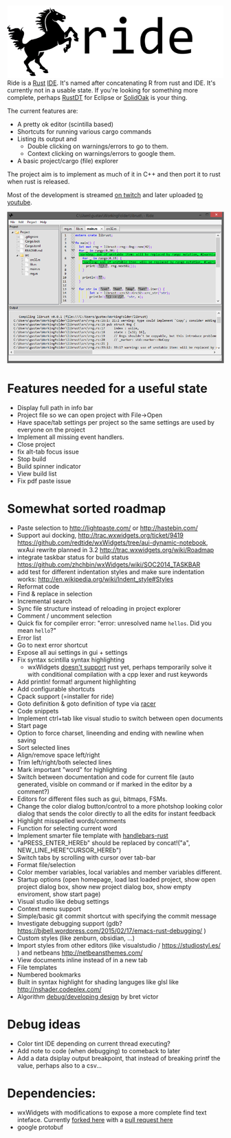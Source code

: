 ![screenshot](logo/256text.png)
Ride is a [Rust](http://www.rust-lang.org/) [IDE](https://en.wikipedia.org/wiki/Integrated_development_environment). It's named after concatenating R from rust and IDE. It's currently not in a usable state.
If you're looking for something more complete, perhaps [RustDT](http://rustdt.github.io/) for Eclipse or [SolidOak](https://github.com/oakes/SolidOak) is your thing.

The current features are:

* A pretty ok editor (scintilla based)
* Shortcuts for running various cargo commands
* Listing its output and
	- Double clicking on warnings/errors to go to them.
	- Context clicking on warnings/errors to google them.
* A basic project/cargo (file) explorer

The project aim is to implement as much of it in C++ and then port it to rust when rust is released.

Most of the development is streamed [on twitch](http://www.twitch.tv/imadesome) and later uploaded [to youtube](https://www.youtube.com/playlist?list=PLLZf3o2GDQ_hHiXd_xqL_ShzGcU44WMi3).

![screenshot](screenshots/3.png)

# Features needed for a useful state

* Display full path in info bar
* Project file so we can open project with File->Open
* Have space/tab settings per project so the same settings are used by everyone on the project
* Implement all missing event handlers.
* Close project
* fix alt-tab focus issue
* Stop build
* Build spinner indicator
* View build list
* Fix pdf paste issue

# Somewhat sorted roadmap

* Paste selection to http://lightpaste.com/ or http://hastebin.com/
* Support aui docking, http://trac.wxwidgets.org/ticket/9419 https://github.com/redtide/wxWidgets/tree/aui-dynamic-notebook, wxAui rewrite planned in 3.2 http://trac.wxwidgets.org/wiki/Roadmap
* integrate taskbar status for build status https://github.com/zhchbin/wxWidgets/wiki/SOC2014_TASKBAR
* add test for different indentation styles and make sure indentation works: http://en.wikipedia.org/wiki/Indent_style#Styles
* Reformat code
* Find & replace in selection
* Incremental search
* Sync file structure instead of reloading in project explorer
* Comment / uncomment selection
* Quick fix for compiler error: "error: unresolved name `hellos`. Did you mean `hello`?"
* Error list
* Go to next error shortcut
* Expose all aui settings in gui + settings
* Fix syntax scintilla syntax highlighting
	- wxWidgets [doesn't support](http://trac.wxwidgets.org/ticket/16776)  rust yet, perhaps temporarily solve it with conditional compilation with a cpp lexer and rust keywords
* Add println! format! argument highlighting
* Add configurable shortcuts
* Cpack support (=installer for ride)
* Goto definition & goto definition of type via [racer](https://github.com/phildawes/racer)
* Code snippets
* Implement ctrl+tab like visual studio to switch between open documents
* Start page
* Option to force charset, lineending and ending with newline when saving
* Sort selected lines
* Align/remove space left/right
* Trim left/right/both selected lines
* Mark important "word" for highlighting
* Switch between documentation and code for current file (auto generated, visible on command or if marked in the editor by a comment?)
* Editors for different files such as gui, bitmaps, FSMs.
* Change the color dialog button/control to a more photshop looking color dialog that sends the color directly to all the edits for instant feedback
* Highlight misspelled words/comments
* Function for selecting current word
* Implement smarter file template with [handlebars-rust](https://github.com/sunng87/handlebars-rust/tree/master)
* "aPRESS_ENTER_HEREb" should be replaced by concat!("a", NEW_LINE_HERE"CURSOR_HEREb")
* Switch tabs by scrolling with cursor over tab-bar
* Format file/selection
* Color member variables, local variables and member variables different.
* Startup options (open homepage, load last loaded project, show open project dialog box, show new project dialog box, show empty enviroment, show start page)
* Visual studio like debug settings
* Context menu support
* Simple/basic git commit shortcut with specifying the commit message
* Investigate debugging support (gdb? https://bjbell.wordpress.com/2015/02/17/emacs-rust-debugging/ )
* Custom styles (like zenburn, obsidian, ...)
* Import styles from other editors (like visualstudio / https://studiostyl.es/ ) and netbeans http://netbeansthemes.com/
* View documents inline instead of in a new tab
* File templates
* Numbered bookmarks
* Built in syntax highlight for shading languges like glsl like http://nshader.codeplex.com/
* Algorithm [debug/developing design](https://vimeo.com/36579366) by bret victor

# Debug ideas

- Color tint IDE depending on current thread executing?
- Add note to code (when debugging) to comeback to later
- Add a data dsiplay output breakpoint, that instead of breaking printf the value, perhaps also to a csv...

# Dependencies:

 - wxWidgets with modifications to expose a more complete find text inteface. Currently [forked here](https://github.com/madeso/wxWidgets) with a [pull request here](https://github.com/wxWidgets/wxWidgets/pull/23)
 - google protobuf